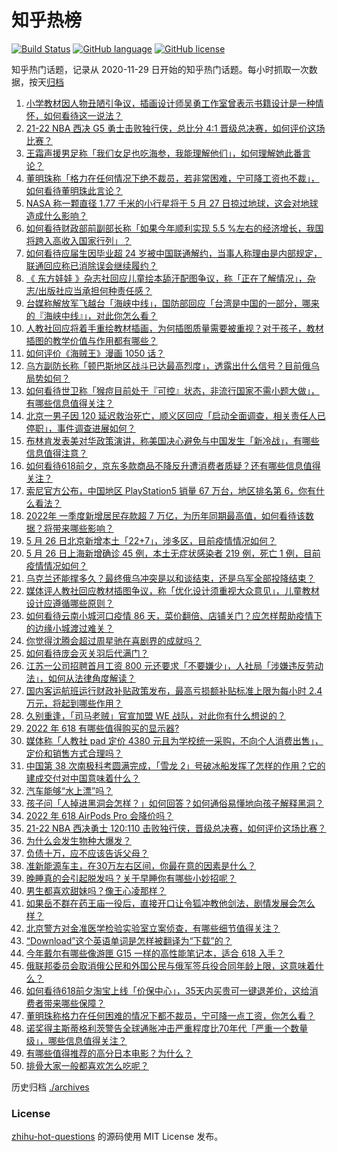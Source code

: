# 知乎热榜
[![Build Status](https://github.com/ToWeLong/zhihu-hot-questions/workflows/CI/badge.svg)](https://github.com/ToWeLong/zhihu-hot-questions/actions)
[![GitHub language](https://img.shields.io/badge/language-golang-orange.svg)](https://golang.org/)
[![GitHub license](https://img.shields.io/github/license/ToWeLong/zhihu-hot-questions)](https://github.com/ToWeLong/zhihu-hot-questions/blob/main/LICENSE)

知乎热门话题，记录从 2020-11-29 日开始的知乎热门话题。每小时抓取一次数据，按天[归档](./archives)

<!-- BEGIN -->

1. [小学教材因人物丑陋引争议，插画设计师吴勇工作室曾表示书籍设计是一种情怀，如何看待这一说法？](https://www.zhihu.com/question/534786438)
1. [21-22 NBA 西决 G5 勇士击败独行侠，总比分 4:1 晋级总决赛，如何评价这场比赛？](https://www.zhihu.com/question/534765210)
1. [王霜声援男足称「我们女足也吃海参，我能理解他们」，如何理解她此番言论？](https://www.zhihu.com/question/534616239)
1. [董明珠称「格力在任何情况下绝不裁员，若非常困难，宁可降工资也不裁」，如何看待董明珠此言论？](https://www.zhihu.com/question/534640871)
1. [NASA 称一颗直径 1.77 千米的小行星将于 5 月 27 日掠过地球，这会对地球造成什么影响？](https://www.zhihu.com/question/534333667)
1. [如何看待财政部前副部长称「如果今年顺利实现 5.5 %左右的经济增长，我国将跨入高收入国家行列」？](https://www.zhihu.com/question/534454382)
1. [如何看待应届生因毕业超 24 岁被中国联通解约，当事人称理由是内部规定，联通回应称已消除误会继续履约？](https://www.zhihu.com/question/534675534)
1. [《 东方娃娃 》杂志社回应儿童绘本舔汗配图争议，称「正在了解情况」，杂志/出版社应当承担何种责任感？](https://www.zhihu.com/question/534707088)
1. [台媒称解放军飞越台「海峡中线」，国防部回应「台湾是中国的一部分，哪来的『海峡中线』」，对此你怎么看？](https://www.zhihu.com/question/534708516)
1. [人教社回应将着手重绘教材插画，为何插图质量需要被重视？对于孩子，教材插图的教学价值与作用都有哪些？](https://www.zhihu.com/question/534649215)
1. [如何评价《海贼王》漫画 1050 话？](https://www.zhihu.com/question/534637500)
1. [乌方副防长称「顿巴斯地区战斗已达最高烈度」，透露出什么信号？目前俄乌局势如何？](https://www.zhihu.com/question/534767152)
1. [如何看待世卫称「猴痘目前处于『可控』状态，非流行国家不需小题大做」，有哪些信息值得关注？](https://www.zhihu.com/question/534602685)
1. [北京一男子因 120 延迟救治死亡，顺义区回应「启动全面调查，相关责任人已停职」，事件调查进展如何？](https://www.zhihu.com/question/534774290)
1. [布林肯发表美对华政策演讲，称美国决心避免与中国发生「新冷战」，有哪些信息值得注意？](https://www.zhihu.com/question/534725889)
1. [如何看待618前夕，京东多款商品不降反升遭消费者质疑？还有哪些信息值得关注？](https://www.zhihu.com/question/534664473)
1. [索尼官方公布，中国地区 PlayStation5 销量 67 万台，地区排名第 6，你有什么看法？](https://www.zhihu.com/question/534626762)
1. [2022年 一季度新增居民存款超 7 万亿，为历年同期最高值，如何看待该数据？将带来哪些影响？](https://www.zhihu.com/question/534768011)
1. [5 月 26 日北京新增本土「22+7」，涉多区，目前疫情情况如何？](https://www.zhihu.com/question/534764904)
1. [5 月 26 日上海新增确诊 45 例，本土无症状感染者 219 例，死亡 1 例，目前疫情情况如何？](https://www.zhihu.com/question/534764742)
1. [乌克兰还能撑多久？最终俄乌冲突是以和谈结束，还是乌军全部投降结束？](https://www.zhihu.com/question/534697675)
1. [媒体评人教社回应教材插图争议，称「优化设计须重视大众意见」，儿童教材设计应遵循哪些原则？](https://www.zhihu.com/question/534707921)
1. [如何看待云南小城河口疫情 86 天，菜价翻倍、店铺关门？应怎样帮助疫情下的边缘小城渡过难关？](https://www.zhihu.com/question/534625928)
1. [你觉得沈腾会超过周星驰在喜剧界的成就吗？](https://www.zhihu.com/question/287348181)
1. [如何看待庞会灭关羽后代满门？](https://www.zhihu.com/question/527895345)
1. [江苏一公司招聘首月工资 800 元还要求「不要嫌少」，人社局「涉嫌违反劳动法」，如何从法律角度解读？](https://www.zhihu.com/question/534706502)
1. [国内客运航班运行财政补贴政策发布，最高亏损额补贴标准上限为每小时 2.4 万元，将起到哪些作用？](https://www.zhihu.com/question/534632050)
1. [久别重逢，「司马老贼」官宣加盟 WE 战队，对此你有什么想说的？](https://www.zhihu.com/question/534700123)
1. [2022 年 618  有哪些值得购买的显示器?](https://www.zhihu.com/question/534660453)
1. [媒体称「人教社 pad 定价 4380 元且为学校统一采购，不向个人消费出售」，定价和销售方式合理吗？](https://www.zhihu.com/question/534798004)
1. [中国第 38 次南极科考圆满完成，「雪龙 2」号破冰船发挥了怎样的作用？它的建成交付对中国意味着什么？](https://www.zhihu.com/question/533449972)
1. [汽车能够“水上漂”吗？](https://www.zhihu.com/question/534651190)
1. [孩子问「人掉进黑洞会怎样？」如何回答？如何通俗易懂地向孩子解释黑洞？](https://www.zhihu.com/question/532630759)
1. [2022 年 618 AirPods Pro 会降价吗？](https://www.zhihu.com/question/525584381)
1. [21-22 NBA 西决勇士 120:110 击败独行侠，晋级总决赛，如何评价这场比赛？](https://www.zhihu.com/question/534791150)
1. [为什么会发生物种大爆发？](https://www.zhihu.com/question/532951865)
1. [负债十万，应不应该告诉父母？](https://www.zhihu.com/question/534622390)
1. [准新能源车主，在30万左右区间，你最在意的因素是什么？](https://www.zhihu.com/question/534649670)
1. [晚睡真的会引起脱发吗？关于早睡你有哪些小妙招呢？](https://www.zhihu.com/question/534645129)
1. [男生都喜欢甜妹吗？像王心凌那样？](https://www.zhihu.com/question/534157828)
1. [如果岳不群在药王庙一役后，直接开口让令狐冲教他剑法，剧情发展会怎么样？](https://www.zhihu.com/question/377860922)
1. [北京警方对金准医学检验实验室立案侦查，有哪些细节值得关注？](https://www.zhihu.com/question/534783887)
1. [“Download”这个英语单词是怎样被翻译为“下载”的？](https://www.zhihu.com/question/323037730)
1. [今年戴尔有哪些像游匣  G15  一样的高性能笔记本，适合  618  入手？](https://www.zhihu.com/question/533529512)
1. [俄联邦委员会取消俄公民和外国公民与俄军签兵役合同年龄上限，这意味着什么？](https://www.zhihu.com/question/534563915)
1. [如何看待618前夕淘宝上线「价保中心」，35天内买贵可一键退差价，这给消费者带来哪些保障？](https://www.zhihu.com/question/534654210)
1. [董明珠称格力在任何困难的情况下都不裁员，宁可降一点工资，你怎么看？](https://www.zhihu.com/question/534660298)
1. [诺奖得主斯蒂格利茨警告全球通胀冲击严重程度比70年代「严重一个数量级」，哪些信息值得关注？](https://www.zhihu.com/question/534309190)
1. [有哪些值得推荐的高分日本电影？为什么？](https://www.zhihu.com/question/534581267)
1. [排骨大家一般都喜欢怎么吃呢？](https://www.zhihu.com/question/534119622)

<!-- END -->

历史归档 [./archives](./archives)


### License
[zhihu-hot-questions](https://github.com/towelong/zhihu-hot-questions) 的源码使用 MIT License 发布。
